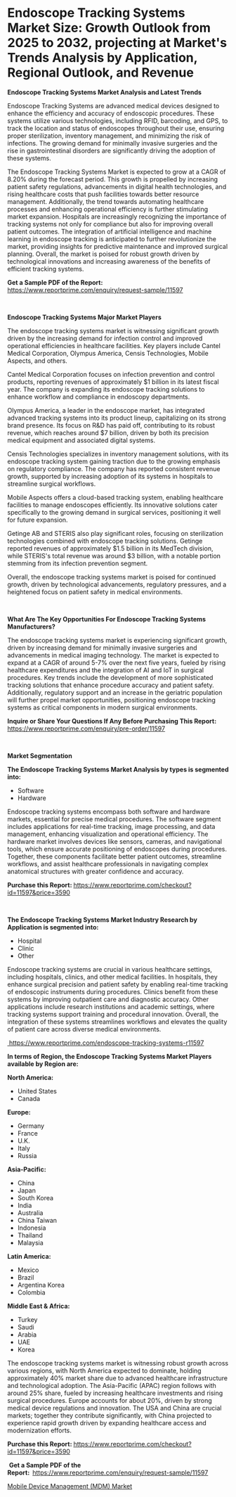 <p><h1>Endoscope Tracking Systems Market Size: Growth Outlook from 2025 to 2032, projecting at Market's Trends Analysis by Application, Regional Outlook, and Revenue</h1></p><p><strong>Endoscope Tracking Systems Market Analysis and Latest Trends</strong></p>
<p><p>Endoscope Tracking Systems are advanced medical devices designed to enhance the efficiency and accuracy of endoscopic procedures. These systems utilize various technologies, including RFID, barcoding, and GPS, to track the location and status of endoscopes throughout their use, ensuring proper sterilization, inventory management, and minimizing the risk of infections. The growing demand for minimally invasive surgeries and the rise in gastrointestinal disorders are significantly driving the adoption of these systems.</p><p>The Endoscope Tracking Systems Market is expected to grow at a CAGR of 8.20% during the forecast period. This growth is propelled by increasing patient safety regulations, advancements in digital health technologies, and rising healthcare costs that push facilities towards better resource management. Additionally, the trend towards automating healthcare processes and enhancing operational efficiency is further stimulating market expansion. Hospitals are increasingly recognizing the importance of tracking systems not only for compliance but also for improving overall patient outcomes. The integration of artificial intelligence and machine learning in endoscope tracking is anticipated to further revolutionize the market, providing insights for predictive maintenance and improved surgical planning. Overall, the market is poised for robust growth driven by technological innovations and increasing awareness of the benefits of efficient tracking systems.</p></p>
<p><strong>Get a Sample PDF of the Report:&nbsp;</strong> <a href="https://www.reportprime.com/enquiry/request-sample/11597?utm_campaign=3106&utm_medium=2&utm_source=Github&utm_content=ia&utm_term=21032025&utm_id=endoscope-tracking-systems">https://www.reportprime.com/enquiry/request-sample/11597</a></p>
<p>&nbsp;</p>
<p><strong>Endoscope Tracking Systems Major Market Players</strong></p>
<p><p>The endoscope tracking systems market is witnessing significant growth driven by the increasing demand for infection control and improved operational efficiencies in healthcare facilities. Key players include Cantel Medical Corporation, Olympus America, Censis Technologies, Mobile Aspects, and others.</p><p>Cantel Medical Corporation focuses on infection prevention and control products, reporting revenues of approximately $1 billion in its latest fiscal year. The company is expanding its endoscope tracking solutions to enhance workflow and compliance in endoscopy departments.</p><p>Olympus America, a leader in the endoscope market, has integrated advanced tracking systems into its product lineup, capitalizing on its strong brand presence. Its focus on R&D has paid off, contributing to its robust revenue, which reaches around $7 billion, driven by both its precision medical equipment and associated digital systems.</p><p>Censis Technologies specializes in inventory management solutions, with its endoscope tracking system gaining traction due to the growing emphasis on regulatory compliance. The company has reported consistent revenue growth, supported by increasing adoption of its systems in hospitals to streamline surgical workflows.</p><p>Mobile Aspects offers a cloud-based tracking system, enabling healthcare facilities to manage endoscopes efficiently. Its innovative solutions cater specifically to the growing demand in surgical services, positioning it well for future expansion.</p><p>Getinge AB and STERIS also play significant roles, focusing on sterilization technologies combined with endoscope tracking solutions. Getinge reported revenues of approximately $1.5 billion in its MedTech division, while STERIS's total revenue was around $3 billion, with a notable portion stemming from its infection prevention segment.</p><p>Overall, the endoscope tracking systems market is poised for continued growth, driven by technological advancements, regulatory pressures, and a heightened focus on patient safety in medical environments.</p></p>
<p>&nbsp;</p>
<p><strong>What Are The Key Opportunities For Endoscope Tracking Systems Manufacturers?</strong></p>
<p><p>The endoscope tracking systems market is experiencing significant growth, driven by increasing demand for minimally invasive surgeries and advancements in medical imaging technology. The market is expected to expand at a CAGR of around 5-7% over the next five years, fueled by rising healthcare expenditures and the integration of AI and IoT in surgical procedures. Key trends include the development of more sophisticated tracking solutions that enhance procedure accuracy and patient safety. Additionally, regulatory support and an increase in the geriatric population will further propel market opportunities, positioning endoscope tracking systems as critical components in modern surgical environments.</p></p>
<p><strong>Inquire or Share Your Questions If Any Before Purchasing This Report:</strong> <a href="https://www.reportprime.com/enquiry/pre-order/11597?utm_campaign=3106&utm_medium=2&utm_source=Github&utm_content=ia&utm_term=21032025&utm_id=endoscope-tracking-systems">https://www.reportprime.com/enquiry/pre-order/11597</a></p>
<p>&nbsp;</p>
<p><strong>Market Segmentation</strong></p>
<p><strong>The Endoscope Tracking Systems Market Analysis by types is segmented into:</strong></p>
<p><ul><li>Software</li><li>Hardware</li></ul></p>
<p><p>Endoscope tracking systems encompass both software and hardware markets, essential for precise medical procedures. The software segment includes applications for real-time tracking, image processing, and data management, enhancing visualization and operational efficiency. The hardware market involves devices like sensors, cameras, and navigational tools, which ensure accurate positioning of endoscopes during procedures. Together, these components facilitate better patient outcomes, streamline workflows, and assist healthcare professionals in navigating complex anatomical structures with greater confidence and accuracy.</p></p>
<p><strong>Purchase this Report:&nbsp;</strong><a href="https://www.reportprime.com/checkout?id=11597&price=3590&utm_campaign=3106&utm_medium=2&utm_source=Github&utm_content=ia&utm_term=21032025&utm_id=endoscope-tracking-systems">https://www.reportprime.com/checkout?id=11597&price=3590</a></p>
<p>&nbsp;</p>
<p><strong>The Endoscope Tracking Systems Market Industry Research by Application is segmented into:</strong></p>
<p><ul><li>Hospital</li><li>Clinic</li><li>Other</li></ul></p>
<p><p>Endoscope tracking systems are crucial in various healthcare settings, including hospitals, clinics, and other medical facilities. In hospitals, they enhance surgical precision and patient safety by enabling real-time tracking of endoscopic instruments during procedures. Clinics benefit from these systems by improving outpatient care and diagnostic accuracy. Other applications include research institutions and academic settings, where tracking systems support training and procedural innovation. Overall, the integration of these systems streamlines workflows and elevates the quality of patient care across diverse medical environments.</p></p>
<p><a href="https://www.reportprime.com/endoscope-tracking-systems-r11597?utm_campaign=3106&utm_medium=2&utm_source=Github&utm_content=ia&utm_term=21032025&utm_id=endoscope-tracking-systems">&nbsp;https://www.reportprime.com/endoscope-tracking-systems-r11597</a></p>
<p><strong>In terms of Region, the Endoscope Tracking Systems Market Players available by Region are:</strong></p>
<p>
    <p> <strong> North America: </strong>
        <ul>
            <li>United States</li>
            <li>Canada</li>
        </ul>
        </p> 
    <p> <strong> Europe: </strong>
        <ul>
            <li>Germany</li>
            <li>France</li>
            <li>U.K.</li>
            <li>Italy</li>
            <li>Russia</li>
        </ul>
        </p> 
    <p> <strong> Asia-Pacific: </strong>
        <ul>
            <li>China</li>
            <li>Japan</li>
            <li>South Korea</li>
            <li>India</li>
            <li>Australia</li>
            <li>China Taiwan</li>
            <li>Indonesia</li>
            <li>Thailand</li>
            <li>Malaysia</li>
        </ul>
        </p> 
    <p> <strong> Latin America: </strong>
        <ul>
            <li>Mexico</li>
            <li>Brazil</li>
            <li>Argentina Korea</li>
            <li>Colombia</li>
        </ul>
        </p> 
    <p> <strong> Middle East & Africa: </strong>
        <ul>
            <li>Turkey</li>
            <li>Saudi</li>
            <li>Arabia</li>
            <li>UAE</li>
            <li>Korea</li>
        </ul>
    </p>
    </p>
<p><p>The endoscope tracking systems market is witnessing robust growth across various regions, with North America expected to dominate, holding approximately 40% market share due to advanced healthcare infrastructure and technological adoption. The Asia-Pacific (APAC) region follows with around 25% share, fueled by increasing healthcare investments and rising surgical procedures. Europe accounts for about 20%, driven by strong medical device regulations and innovation. The USA and China are crucial markets; together they contribute significantly, with China projected to experience rapid growth driven by expanding healthcare access and modernization efforts.</p></p>
<p><strong>Purchase this Report: </strong><a href="https://www.reportprime.com/checkout?id=11597&price=3590&utm_campaign=3106&utm_medium=2&utm_source=Github&utm_content=ia&utm_term=21032025&utm_id=endoscope-tracking-systems">https://www.reportprime.com/checkout?id=11597&price=3590</a></p>
<p>&nbsp;<strong>Get a Sample PDF of the Report:&nbsp;&nbsp;</strong><a href="https://www.reportprime.com/enquiry/request-sample/11597?utm_campaign=3106&utm_medium=2&utm_source=Github&utm_content=ia&utm_term=21032025&utm_id=endoscope-tracking-systems">https://www.reportprime.com/enquiry/request-sample/11597</a></p>
<p><strong></strong></p>
<p><p><a href="https://github.com/lalolatiot/Market-Research-Report-List-1/blob/main/mobile-device-management-mdm-market.md?utm_campaign=3106&utm_medium=2&utm_source=Github&utm_content=ia&utm_term=21032025&utm_id=endoscope-tracking-systems">Mobile Device Management (MDM) Market</a></p></p>